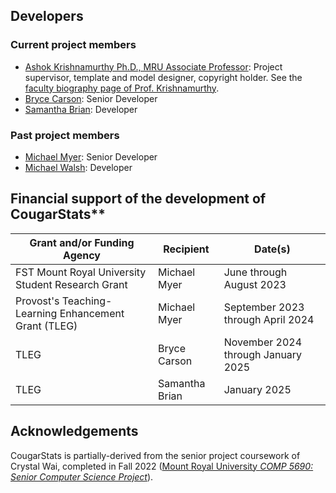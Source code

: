 ## Developers
### Current project members
- [Ashok Krishnamurthy Ph.D., MRU Associate Professor](https://github.com/ashokkrish): Project supervisor, template and model designer, copyright holder. See the [faculty biography page of Prof. Krishnamurthy](https://www.mtroyal.ca/ProgramsCourses/FacultiesSchoolsCentres/ScienceTechnology/Departments/MathematicsComputing/Faculty/akrishnamurthy.htm).
- [Bryce Carson](https://github.com/bryce-carson): Senior Developer
- [Samantha Brian](https://github.com/samantha-v-brian): Developer

### Past project members
- [Michael Myer](https://github.com/m-myer): Senior Developer
- [Michael Walsh](https://github.com/mwals360): Developer

## Financial support of the development of CougarStats**
| Grant and/or Funding Agency | Recipient | Date(s) |
|--------|--------|--------|
| FST Mount Royal University Student Research Grant | Michael Myer | June through August 2023 |
| Provost's Teaching-Learning Enhancement Grant (TLEG) | Michael Myer | September 2023 through April 2024 |
| TLEG | Bryce Carson | November 2024 through January 2025 |
| TLEG | Samantha Brian | January 2025 |

## Acknowledgements
CougarStats is partially-derived from the senior project coursework of Crystal Wai, completed in Fall 2022 ([Mount Royal University _COMP 5690: Senior Computer Science Project_](https://catalog.mtroyal.ca/preview_course.php?catoid=26&coid=40800&print)).
